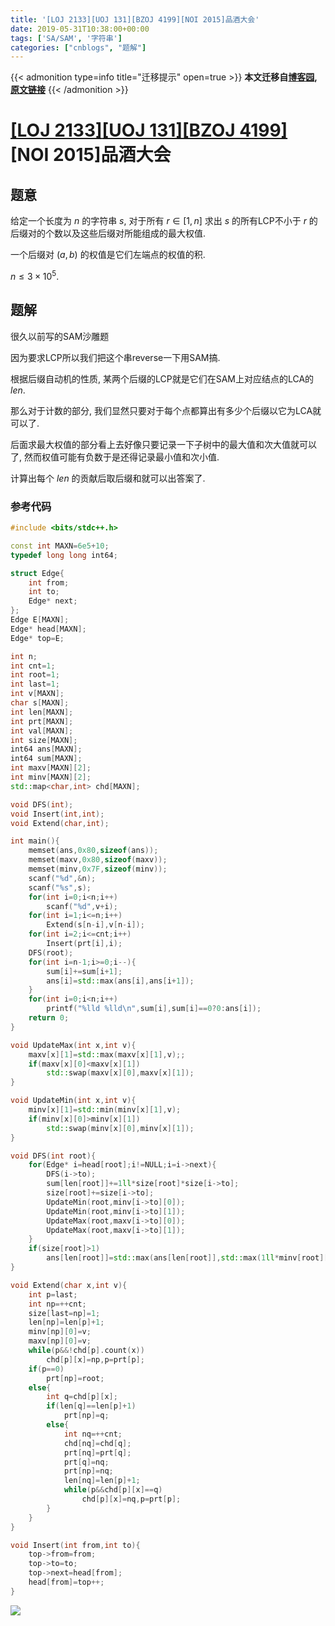 ```yaml
---
title: '[LOJ 2133][UOJ 131][BZOJ 4199][NOI 2015]品酒大会'
date: 2019-05-31T10:38:00+00:00
tags: ['SA/SAM', '字符串']
categories: ["cnblogs", "题解"]
---
```

{{< admonition type=info title="迁移提示" open=true >}}
**本文迁移自[博客园](https://rvalue.cnblogs.com), [原文链接](http://www.cnblogs.com/rvalue/archive/2019/05/31/10956919.html)**
{{< /admonition >}}

# [[LOJ 2133]](https://loj.ac/problem/2133)[[UOJ 131]](http://uoj.ac/problem/131)[[BZOJ 4199]](https://www.lydsy.com/JudgeOnline/problem.php?id=4199)[NOI 2015]品酒大会

## 题意

给定一个长度为 $n$ 的字符串 $s$, 对于所有 $r\in[1,n]$ 求出 $s$ 的所有LCP不小于 $r$ 的后缀对的个数以及这些后缀对所能组成的最大权值.

一个后缀对 $(a,b)$ 的权值是它们左端点的权值的积.

$n\le 3\times 10^5$.

## 题解

很久以前写的SAM沙雕题

因为要求LCP所以我们把这个串reverse一下用SAM搞.

根据后缀自动机的性质, 某两个后缀的LCP就是它们在SAM上对应结点的LCA的 $len$.

那么对于计数的部分, 我们显然只要对于每个点都算出有多少个后缀以它为LCA就可以了.

后面求最大权值的部分看上去好像只要记录一下子树中的最大值和次大值就可以了, 然而权值可能有负数于是还得记录最小值和次小值.

计算出每个 $len$ 的贡献后取后缀和就可以出答案了.

### 参考代码

```cpp
#include <bits/stdc++.h>

const int MAXN=6e5+10;
typedef long long int64;

struct Edge{
	int from;
	int to;
	Edge* next;
};
Edge E[MAXN];
Edge* head[MAXN];
Edge* top=E;

int n;
int cnt=1;
int root=1;
int last=1;
int v[MAXN];
char s[MAXN];
int len[MAXN];
int prt[MAXN];
int val[MAXN];
int size[MAXN];
int64 ans[MAXN];
int64 sum[MAXN];
int maxv[MAXN][2];
int minv[MAXN][2];
std::map<char,int> chd[MAXN];

void DFS(int);
void Insert(int,int);
void Extend(char,int);

int main(){
	memset(ans,0x80,sizeof(ans));
	memset(maxv,0x80,sizeof(maxv));
	memset(minv,0x7F,sizeof(minv));
	scanf("%d",&n);
	scanf("%s",s);
	for(int i=0;i<n;i++)
		scanf("%d",v+i);
	for(int i=1;i<=n;i++)
		Extend(s[n-i],v[n-i]);
	for(int i=2;i<=cnt;i++)
		Insert(prt[i],i);
	DFS(root);
	for(int i=n-1;i>=0;i--){
		sum[i]+=sum[i+1];
		ans[i]=std::max(ans[i],ans[i+1]);
	}
	for(int i=0;i<n;i++)
		printf("%lld %lld\n",sum[i],sum[i]==0?0:ans[i]);
	return 0;
}

void UpdateMax(int x,int v){
	maxv[x][1]=std::max(maxv[x][1],v);;
	if(maxv[x][0]<maxv[x][1])
		std::swap(maxv[x][0],maxv[x][1]);
}

void UpdateMin(int x,int v){
	minv[x][1]=std::min(minv[x][1],v);
	if(minv[x][0]>minv[x][1])
		std::swap(minv[x][0],minv[x][1]);
}

void DFS(int root){
	for(Edge* i=head[root];i!=NULL;i=i->next){
		DFS(i->to);
		sum[len[root]]+=1ll*size[root]*size[i->to];
		size[root]+=size[i->to];
		UpdateMin(root,minv[i->to][0]);
		UpdateMin(root,minv[i->to][1]);
		UpdateMax(root,maxv[i->to][0]);
		UpdateMax(root,maxv[i->to][1]);
	}
	if(size[root]>1)
		ans[len[root]]=std::max(ans[len[root]],std::max(1ll*minv[root][0]*minv[root][1],1ll*maxv[root][0]*maxv[root][1]));
}

void Extend(char x,int v){
	int p=last;
	int np=++cnt;
	size[last=np]=1;
	len[np]=len[p]+1;
	minv[np][0]=v;
	maxv[np][0]=v;
	while(p&&!chd[p].count(x))
		chd[p][x]=np,p=prt[p];
	if(p==0)
		prt[np]=root;
	else{
		int q=chd[p][x];
		if(len[q]==len[p]+1)
			prt[np]=q;
		else{
			int nq=++cnt;
			chd[nq]=chd[q];
			prt[nq]=prt[q];
			prt[q]=nq;
			prt[np]=nq;
			len[nq]=len[p]+1;
			while(p&&chd[p][x]==q)
				chd[p][x]=nq,p=prt[p];
		}
	}
}

void Insert(int from,int to){
	top->from=from;
	top->to=to;
	top->next=head[from];
	head[from]=top++;
}

```

![](https://pic.rvalue.moe/2021/08/02/df140173d782b.png)
